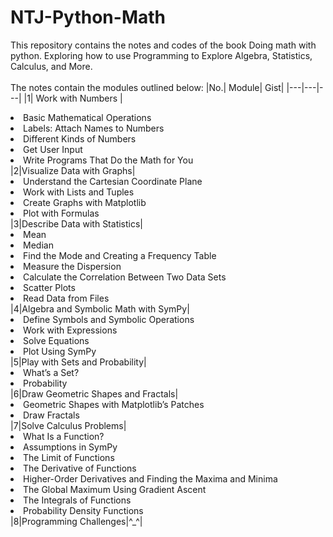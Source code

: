 # NTJ-Python-Math
This repository contains the notes and codes of the book Doing math with python. Exploring how to use Programming to Explore Algebra, Statistics, Calculus, and More.<br></br>
The notes contain the modules outlined below:
|No.| Module| Gist|
|---|---|---|
|1| Work with Numbers |<li>Basic Mathematical Operations</li><li>Labels: Attach Names to Numbers</li><li>Different Kinds of Numbers</li><li>Get User Input</li><li>Write Programs That Do the Math for You</li>
|2|Visualize Data with Graphs|<li>Understand the Cartesian Coordinate Plane</li><li>Work with Lists and Tuples</li><li>Create Graphs with Matplotlib</li><li>Plot with Formulas</li>
|3|Describe Data with Statistics|<li>Mean</li><li>Median</li><li>Find the Mode and Creating a Frequency Table</li><li>Measure the Dispersion</li><li>Calculate the Correlation Between Two Data Sets </li><li>Scatter Plots </li><li>Read Data from Files</li>
|4|Algebra and Symbolic Math with SymPy|<li>Define Symbols and Symbolic Operations </li><li>Work with Expressions</li><li>Solve Equations</li><li>Plot Using SymPy</li>
|5|Play with Sets and Probability|<li>What’s a Set? </li><li>Probability</li>
|6|Draw Geometric Shapes and Fractals|<li>Geometric Shapes with Matplotlib’s Patches</li><li>Draw Fractals</li>
|7|Solve Calculus Problems|<li>What Is a Function?</li><li>Assumptions in SymPy</li><li>The Limit of Functions</li><li>The Derivative of Functions</li><li>Higher-Order Derivatives and Finding the Maxima and Minima</li><li>The Global Maximum Using Gradient Ascent</li><li>The Integrals of Functions </li><li>Probability Density Functions</li>
|8|Programming Challenges|^_^|

